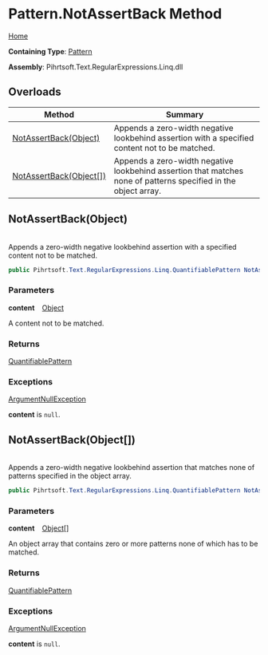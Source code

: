 # Pattern\.NotAssertBack Method

[Home](../../../../../../README.md)

**Containing Type**: [Pattern](../README.md)

**Assembly**: Pihrtsoft\.Text\.RegularExpressions\.Linq\.dll

## Overloads

| Method | Summary |
| ------ | ------- |
| [NotAssertBack(Object)](#Pihrtsoft_Text_RegularExpressions_Linq_Pattern_NotAssertBack_System_Object_) | Appends a zero\-width negative lookbehind assertion with a specified content not to be matched\. |
| [NotAssertBack(Object\[\])](#Pihrtsoft_Text_RegularExpressions_Linq_Pattern_NotAssertBack_System_Object___) | Appends a zero\-width negative lookbehind assertion that matches none of patterns specified in the object array\. |

## NotAssertBack\(Object\) <a id="Pihrtsoft_Text_RegularExpressions_Linq_Pattern_NotAssertBack_System_Object_"></a>

\
Appends a zero\-width negative lookbehind assertion with a specified content not to be matched\.

```csharp
public Pihrtsoft.Text.RegularExpressions.Linq.QuantifiablePattern NotAssertBack(object content)
```

### Parameters

**content** &ensp; [Object](https://docs.microsoft.com/en-us/dotnet/api/system.object)

A content not to be matched\.

### Returns

[QuantifiablePattern](../../QuantifiablePattern/README.md)

### Exceptions

[ArgumentNullException](https://docs.microsoft.com/en-us/dotnet/api/system.argumentnullexception)

**content** is `null`\.

## NotAssertBack\(Object\[\]\) <a id="Pihrtsoft_Text_RegularExpressions_Linq_Pattern_NotAssertBack_System_Object___"></a>

\
Appends a zero\-width negative lookbehind assertion that matches none of patterns specified in the object array\.

```csharp
public Pihrtsoft.Text.RegularExpressions.Linq.QuantifiablePattern NotAssertBack(params object[] content)
```

### Parameters

**content** &ensp; [Object](https://docs.microsoft.com/en-us/dotnet/api/system.object)\[\]

An object array that contains zero or more patterns none of which has to be matched\.

### Returns

[QuantifiablePattern](../../QuantifiablePattern/README.md)

### Exceptions

[ArgumentNullException](https://docs.microsoft.com/en-us/dotnet/api/system.argumentnullexception)

**content** is `null`\.

